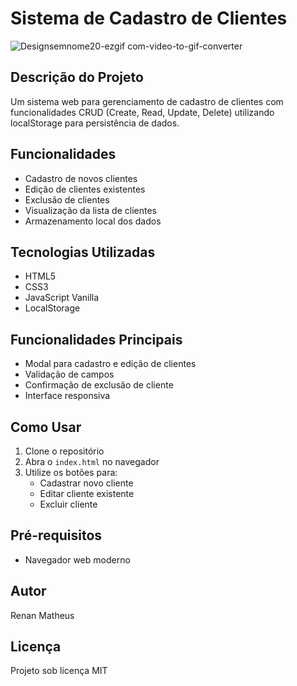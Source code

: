 # Sistema de Cadastro de Clientes

![Designsemnome20-ezgif com-video-to-gif-converter](https://github.com/user-attachments/assets/fa4ccbb2-174d-46bc-adbc-aeeca379fa7c)
## Descrição do Projeto
Um sistema web para gerenciamento de cadastro de clientes com funcionalidades CRUD (Create, Read, Update, Delete) utilizando localStorage para persistência de dados.

## Funcionalidades
- Cadastro de novos clientes
- Edição de clientes existentes
- Exclusão de clientes
- Visualização da lista de clientes
- Armazenamento local dos dados

## Tecnologias Utilizadas
- HTML5
- CSS3
- JavaScript Vanilla
- LocalStorage

## Funcionalidades Principais
- Modal para cadastro e edição de clientes
- Validação de campos
- Confirmação de exclusão de cliente
- Interface responsiva

## Como Usar
1. Clone o repositório
2. Abra o `index.html` no navegador
3. Utilize os botões para:
   - Cadastrar novo cliente
   - Editar cliente existente
   - Excluir cliente

## Pré-requisitos
- Navegador web moderno

## Autor
Renan Matheus

## Licença
Projeto sob licença MIT
